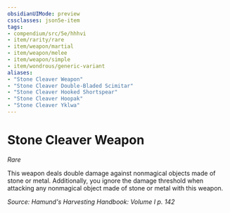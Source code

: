```yaml
---
obsidianUIMode: preview
cssclasses: json5e-item
tags:
- compendium/src/5e/hhhvi
- item/rarity/rare
- item/weapon/martial
- item/weapon/melee
- item/weapon/simple
- item/wondrous/generic-variant
aliases: 
- "Stone Cleaver Weapon"
- "Stone Cleaver Double-Bladed Scimitar"
- "Stone Cleaver Hooked Shortspear"
- "Stone Cleaver Hoopak"
- "Stone Cleaver Yklwa"
---
```

# Stone Cleaver Weapon
*Rare*  


This weapon deals double damage against nonmagical objects made of stone or metal. Additionally, you ignore the damage threshold when attacking any nonmagical object made of stone or metal with this weapon.

*Source: Hamund's Harvesting Handbook: Volume I p. 142*